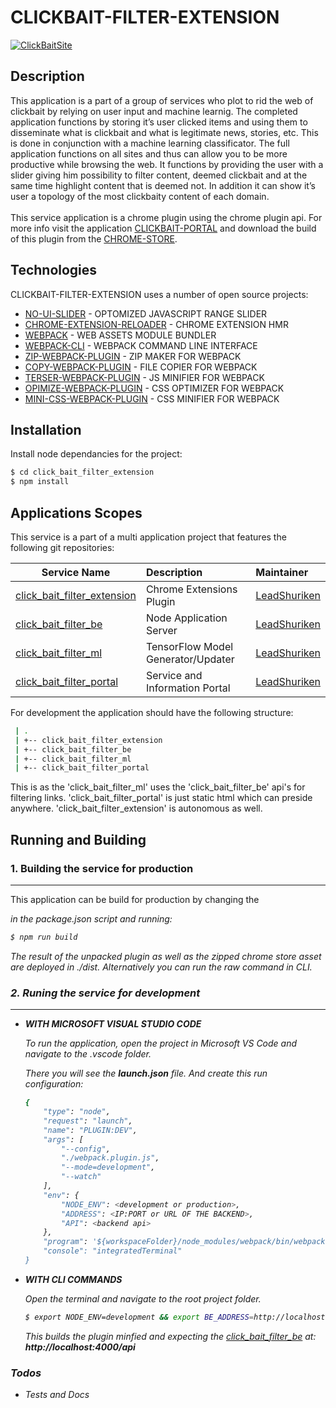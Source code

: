 # CLICKBAIT-FILTER-EXTENSION

[![ClickBaitSite](https://click-bait-filtering-plugin.com/assets/images/icon-128-122x122.png)](https://click-bait-filtering-plugin.com/index.html)

## Description

This application is a part of a group of services who plot to rid the web of clickbait by relying on user input and machine learnig. The completed application functions by storing it’s user clicked items and using them to disseminate what is clickbait and what is legitimate news, stories, etc. This is done in conjunction with a machine learning classificator. The full application functions on all sites and thus can allow you to be more productive while browsing the web. It functions by providing the user with a slider giving him possibility to filter content, deemed clickbait and at the same time highlight content that is deemed not. In addition it can show it’s user a topology of the most clickbaity content of each domain.
</br>
</br>
This service application is a chrome plugin using the chrome plugin api. For more info visit the application [CLICKBAIT-PORTAL] and download the build of this plugin from the [CHROME-STORE].

## Technologies

CLICKBAIT-FILTER-EXTENSION uses a number of open source projects:

  * [NO-UI-SLIDER] - OPTOMIZED JAVASCRIPT RANGE SLIDER
  * [CHROME-EXTENSION-RELOADER] - CHROME EXTENSION HMR
  * [WEBPACK] - WEB ASSETS MODULE BUNDLER
  * [WEBPACK-CLI] - WEBPACK COMMAND LINE INTERFACE
  * [ZIP-WEBPACK-PLUGIN] - ZIP MAKER FOR WEBPACK
  * [COPY-WEBPACK-PLUGIN] - FILE COPIER FOR WEBPACK
  * [TERSER-WEBPACK-PLUGIN] - JS MINIFIER FOR WEBPACK
  * [OPIMIZE-WEBPACK-PLUGIN] - CSS OPTIMIZER FOR WEBPACK
  * [MINI-CSS-WEBPACK-PLUGIN] - CSS MINIFIER FOR WEBPACK

## Installation

Install node dependancies for the project:
```sh
$ cd click_bait_filter_extension
$ npm install
```

## Applications Scopes

This service is a part of a multi application project that features the following git repositories:

| Service Name                                  | Description                         | Maintainer              |
| ----------------------------------------      |:------------------------------------|:------------------------|
| [click_bait_filter_extension]                 | Chrome Extensions Plugin            | [LeadShuriken]          |
| [click_bait_filter_be]                        | Node Application Server             | [LeadShuriken]          |
| [click_bait_filter_ml]                        | TensorFlow Model Generator/Updater  | [LeadShuriken]          |
| [click_bait_filter_portal]                    | Service and Information Portal      | [LeadShuriken]          |

For development the application should have the following structure:
```sh
 | .
 | +-- click_bait_filter_extension
 | +-- click_bait_filter_be
 | +-- click_bait_filter_ml
 | +-- click_bait_filter_portal
```
This is as the 'click_bait_filter_ml' uses the 'click_bait_filter_be' api's for filtering links. 'click_bait_filter_portal' is just static html which can preside anywhere. 
'click_bait_filter_extension' is autonomous as well.

## Running and Building

### 1. Building the service for production
---
This application can be build for production by changing the <ADDRESS> in the package.json script and running:
```sh
$ npm run build
```
The result of the unpacked plugin as well as the zipped chrome store asset are deployed in ./dist. Alternatively you can run the raw command in CLI.


### 2. Runing the service for development
---

* **WITH MICROSOFT VISUAL STUDIO CODE**

  To run the application, open the project in Microsoft VS Code and navigate to the .vscode folder.
  
  There you will see the **launch.json** file. And create this run configuration:
  
  ```sh
  {
      "type": "node",
      "request": "launch",
      "name": "PLUGIN:DEV",
      "args": [
          "--config",
          "./webpack.plugin.js",
          "--mode=development",
          "--watch"
      ],
      "env": {
          "NODE_ENV": <development or production>,
          "ADDRESS": <IP:PORT or URL OF THE BACKEND>,
          "API": <backend api>
      },
      "program": '${workspaceFolder}/node_modules/webpack/bin/webpack.js",
      "console": "integratedTerminal"
  }
  ```

* **WITH CLI COMMANDS**

  Open the terminal and navigate to the root project folder.

  ```sh
  $ export NODE_ENV=development && export BE_ADDRESS=http://localhost:4000 && export API=api && node_modules/.bin/webpack --config webpack.plugin.js
  ```

  This builds the plugin minfied and expecting the [click_bait_filter_be] at: **http://localhost:4000/api** 

### Todos

 - Tests and Docs

  [NO-UI-SLIDER]: <https://github.com/leongersen/noUiSlider>
  [CHROME-EXTENSION-RELOADER]: <https://github.com/LeadShuriken/webpack-chrome-extension-reloader>
  [WEBPACK]:<https://github.com/webpack/webpack>
  [WEBPACK-CLI]:<https://github.com/webpack/webpack-cli>
  [ZIP-WEBPACK-PLUGIN]:<https://github.com/erikdesjardins/zip-webpack-plugin>
  [COPY-WEBPACK-PLUGIN]:<https://github.com/webpack-contrib/copy-webpack-plugin>
  [TERSER-WEBPACK-PLUGIN]:<https://github.com/webpack-contrib/terser-webpack-plugin>
  [OPIMIZE-WEBPACK-PLUGIN]:<https://github.com/NMFR/optimize-css-assets-webpack-plugin>
  [MINI-CSS-WEBPACK-PLUGIN]:<https://github.com/webpack-contrib/mini-css-extract-plugin>

  [click_bait_filter_extension]: <https://github.com/LeadShuriken/click_bait_filter_extension>
  [click_bait_filter_be]: <https://github.com/LeadShuriken/click_bait_filter_be>
  [click_bait_filter_ml]: <https://github.com/LeadShuriken/click_bait_filter_ml>
  [click_bait_filter_portal]: <https://github.com/LeadShuriken/click_bait_filter_portal>

  [LeadShuriken]: <https://github.com/LeadShuriken>

  [CHROME-STORE]: <https://chrome.google.com/webstore/detail/clickbait-filtering-plugi/mgebfihfmenffogbbjlcljgaedfciogm>
  [CLICKBAIT-PORTAL]: <https://click-bait-filtering-plugin.com>